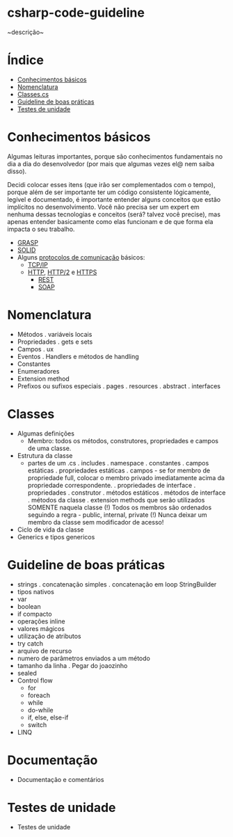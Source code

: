 # csharp-code-guideline

~descrição~

Índice
==============================

* [Conhecimentos básicos](#conhecimentos-básicos)
* [Nomenclatura](#nomenclatura)
* [Classes.cs](#classes)
* [Guideline de boas práticas](#guideline-de-boas-práticas)
* [Testes de unidade](#testes-de-unidade)

Conhecimentos básicos
==============================

Algumas leituras importantes, porque são conhecimentos fundamentais no dia a dia do desenvolvedor (por mais que algumas vezes el@ nem saiba disso).

Decidi colocar esses itens (que irão ser complementados com o tempo), porque além de ser importante ter um código consistente lógicamente, legível e documentado, é importante entender alguns conceitos que estão implícitos no desenvolvimento. Você não precisa ser um expert em nenhuma dessas tecnologias e conceitos (será? talvez você precise), mas apenas entender basicamente como elas funcionam e de que forma ela impacta o seu trabalho.

* [GRASP](https://en.wikipedia.org/wiki/GRASP_(object-oriented_design))
* [SOLID](https://en.wikipedia.org/wiki/SOLID_(object-oriented_design))
* Alguns [protocolos de comunicação](https://pt.wikipedia.org/wiki/Protocolo_(ci%C3%AAncia_da_computa%C3%A7%C3%A3o)) básicos:
    * [TCP/IP](https://en.wikipedia.org/wiki/Internet_protocol_suite)
    * [HTTP](https://pt.wikipedia.org/wiki/Hypertext_Transfer_Protocol), [HTTP/2](https://en.wikipedia.org/wiki/HTTP/2) e [HTTPS](https://pt.wikipedia.org/wiki/Hyper_Text_Transfer_Protocol_Secure)
        - [REST](https://pt.wikipedia.org/wiki/REST)
        - [SOAP](https://pt.wikipedia.org/wiki/SOAP)

Nomenclatura
==============================

- Métodos
    . variáveis locais
- Propriedades
    . gets e sets
- Campos
    . ux
- Eventos
    . Handlers e métodos de handling
- Constantes
- Enumeradores
- Extension method
- Prefixos ou sufixos especiais
    . pages
    . resources
    . abstract
    . interfaces

Classes
==============================

- Algumas definições
    - Membro: todos os métodos, construtores, propriedades e campos de uma classe.
- Estrutura da classe
    - partes de um .cs
        . includes
        . namespace
            . constantes
            . campos estáticas
            . propriedades estáticas
            . campos - se for membro de propriedade full, colocar o membro privado imediatamente acima da propriedade correspondente.
            . propriedades de interface
            . propriedades 
            . construtor
            . métodos estáticos 
            . métodos de interface
            . métodos da classe
        . extension methods que serão utilizados SOMENTE naquela classe
        (!) Todos os membros são ordenados seguindo a regra - public, internal, private
        (!) Nunca deixar um membro da classe sem modificador de acesso!
- Ciclo de vida da classe
- Generics e tipos genericos

Guideline de boas práticas
==============================

- strings
    . concatenação simples
    . concatenação em loop
        StringBuilder
- tipos nativos
- var
- boolean
- if compacto
- operações inline
- valores mágicos
- utilização de atributos
- try catch
- arquivo de recurso
- numero de parâmetros enviados a um método
- tamanho da linha
    . Pegar do joaozinho
- sealed
- Control flow
    - for
    - foreach
    - while
    - do-while
    - if, else, else-if
    - switch
- LINQ

Documentação
==============================

- Documentação e comentários

Testes de unidade
==============================
    
- Testes de unidade

 